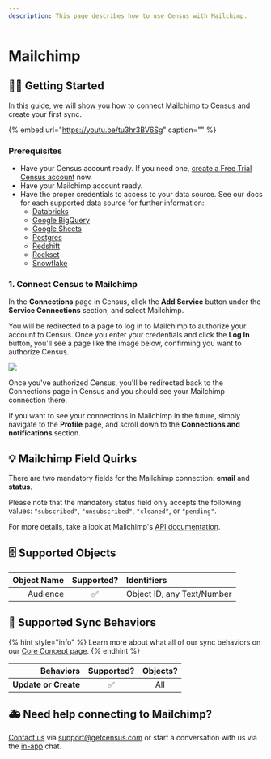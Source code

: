 ```yaml
---
description: This page describes how to use Census with Mailchimp.
---
```


# Mailchimp

## 🏃‍♀️ Getting Started

In this guide, we will show you how to connect Mailchimp to Census and create your first sync.

{% embed url="https://youtu.be/tu3hr3BV6Sg" caption="" %}

### Prerequisites

* Have your Census account ready. If you need one, [create a Free Trial Census account](https://app.getcensus.com/) now.
* Have your Mailchimp account ready.
* Have the proper credentials to access to your data source. See our docs for each supported data source for further information:
  * [Databricks](https://docs.getcensus.com/sources/databricks)
  * [Google BigQuery](https://docs.getcensus.com/sources/google-bigquery)
  * [Google Sheets](https://docs.getcensus.com/sources/google-sheets)
  * [Postgres](https://docs.getcensus.com/sources/postgres)
  * [Redshift](https://docs.getcensus.com/sources/redshift)
  * [Rockset](https://docs.getcensus.com/sources/rockset)
  * [Snowflake](https://docs.getcensus.com/sources/snowflake)

### 1. Connect Census to Mailchimp <a id="1-connect-census-to-braze"></a>

In the **Connections** page in Census, click the **Add Service** button under the **Service Connections** section, and select Mailchimp.

You will be redirected to a page to log in to Mailchimp to authorize your account to Census. Once you enter your credentials and click the **Log In** button, you'll see a page like the image below, confirming you want to authorize Census.

![](../.gitbook/assets/screen-shot-2021-04-13-at-10.08.02-am.png)

Once you've authorized Census, you'll be redirected back to the Connections page in Census and you should see your Mailchimp connection there.

If you want to see your connections in Mailchimp in the future, simply navigate to the **Profile** page, and scroll down to the **Connections and notifications** section.

## 💡 Mailchimp Field Quirks

There are two mandatory fields for the Mailchimp connection: **email** and **status**.

Please note that the mandatory status field only accepts the following values: `"subscribed"`, `"unsubscribed"`, `"cleaned"`, or `"pending"`.

For more details, take a look at Mailchimp's [API documentation](https://mailchimp.com/developer/marketing/api/list-members/update-list-member/).

## 🗄 Supported Objects

| **Object Name** | **Supported?** | Identifiers |
| ---: | :---: | :--- |
| Audience | ✅ | Object ID, any Text/Number |

## 🔄 Supported Sync Behaviors

{% hint style="info" %}
Learn more about what all of our sync behaviors on our [Core Concept page](../basics/core-concept.md#the-different-sync-behaviors).
{% endhint %}

| **Behaviors** | **Supported?** | **Objects?** |
| ---: | :---: | :---: |
| **Update or Create** | ✅ | All |

## 🚑 Need help connecting to Mailchimp?

[Contact us](mailto:support@getcensus.com) via support@getcensus.com or start a conversation with us via the [in-app](https://app.getcensus.com) chat.

